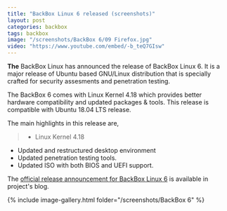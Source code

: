 ```yaml
---
title: "BackBox Linux 6 released (screenshots)"
layout: post
categories: backbox
tags: backbox
image: "/screenshots/BackBox 6/09 Firefox.jpg"
video: "https://www.youtube.com/embed/-b_teQ7GIsw"
---
```

**The** BackBox Linux has announced the release of BackBox Linux 6. It is a major release of Ubuntu based GNU/Linux distribution that is specially crafted for security assesments and penetration testing.

The BackBox 6 comes with Linux Kernel 4.18 which provides better hardware compatibility and updated packages & tools. This release is compatible with Ubuntu 18.04 LTS release.

The main highlights in this release are, 
> - Linux Kernel 4.18
- Updated and restructured desktop environment
- Updated penetration testing tools.
- Updated ISO with both BIOS and UEFI support.

The [official release announcement for BackBox Linux 6](https://blog.backbox.org/2019/06/11/backbox-linux-6-released/) is available in project's blog.


{% include image-gallery.html folder="/screenshots/BackBox 6" %}